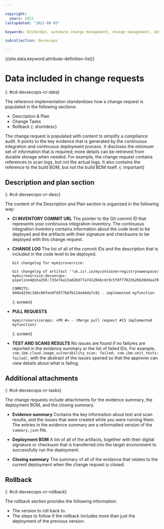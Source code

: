 ```yaml
---

copyright:
  years: 2022
lastupdated: "2022-08-05"

keywords: DevSecOps, automate change management, change management, ibm cloud

subcollection: devsecops

---
```


{{site.data.keyword.attribute-definition-list}}

# Data included in change requests
{: #cd-devsecops-cr-data}

The reference implementation standardizes how a change request is populated in the following sections:

* Description & Plan
* Change Tasks
* Rollback
{: shortdesc}

The change request is populated with content to simplify a compliance audit. It points to the key evidence that is generated by the continuous integration and continuous deployment process. It discloses the minimum set of information that is required; more details can be retrieved from durable storage when needed. For example, the change request contains references to scan logs, but not the actual logs. It also contains the reference to the build BOM, but not the build BOM itself. 
{: important}

## Description and plan section
{: #cd-devsecops-cr-desc}

The content of the Description and Plan section is organized in the following way:

* **CI INVENTORY COMMIT URL** The pointer to the Git commit ID that represents your continuous integration inventory. The continuous integration inventory contains information about the code level to be deployed and the artifacts with their signature and checksums to be deployed with this change request.
    
* **CHANGE LOG** The list of all of the commit IDs and the description that is included in the code level to be deployed.

   ```text
   Git changelog for mymicroservice:
   
   Git changelog of artifact '"uk.icr.io/mycontainerregistrynamespace/   mymicroservice:devsecops-pipeline4@sha256:733e74a13ad26d77a741204bcdc9c5f8f77023b26620ddaa7842d29b600014a0"'  
   
   COMMITS:
   94de4256c346c00fee9fd5f7bbfb114ed4da7c81 - implemented myfunction
   ```
   {: screen}

* **PULL REQUESTS**

   ```text
   mymicroservicerepo: <PR #> - (Merge pull request #15 implemented myfunction)
   ```
   {: screen}

* **TEST AND SCANS RESULTS** No issues are found if no failures are reported in the evidence summary or the list of failed IDs. For example, `com.ibm.cloud.image_vulnerability_scan: failed; com.ibm.unit_tests: failed)`, with the abstract of the issues opened so that the approver can view details about what is failing.

## Additional attachments
{: #cd-devsecops-cr-tasks}

The change requests include attachments for the evidence summary, the deployment BOM, and the closing summary.

* **Evidence summary** Contains the key information about test and scan results, and the issues that were created while you were running them. The entries in the evidence summary are a reformatted version of the `summary.json` file.
    
* **Deployment BOM** A list of all of the artifacts, together with their digital signature or checksum that is transferred into the target environment to successfully run the deployment.

* **Closing summary** The summary of all of the evidence that relates to the current deployment when the change request is closed.

## Rollback
{: #cd-devsecops-cr-rollback}

The rollback section provides the following information:

* The version to roll back to.
* The steps to follow if the rollback includes more than just the deployment of the previous version.
 
